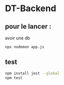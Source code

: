# DT-Backend

## pour le lancer :
avoir une db
````bash 
npx nodemon app.js
````

## test 
````bash
npm install jest --global
npm test
````
